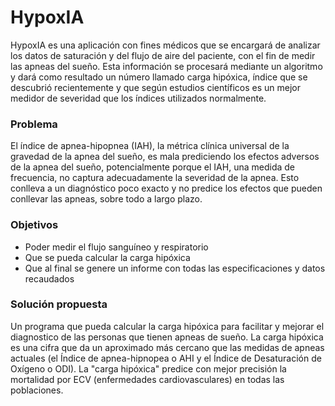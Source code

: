 # HypoxIA
HypoxIA es una aplicación con fines médicos que se encargará de analizar los datos de saturación y del flujo de aire del paciente, con el fin de medir las apneas del sueño. Esta información se procesará mediante un algoritmo y dará como resultado un número llamado carga hipóxica, índice que se descubrió recientemente y que según estudios científicos es un mejor medidor de severidad que los índices utilizados normalmente.
### Problema
El índice de apnea-hipopnea (IAH), la métrica clínica universal de la gravedad de la apnea del sueño, es mala prediciendo los efectos adversos de la apnea del sueño, potencialmente porque el IAH, una medida de frecuencia, no captura adecuadamente la severidad de la apnea. Esto conlleva a un diagnóstico poco exacto y no predice los efectos que pueden conllevar las apneas, sobre todo a largo plazo.
### Objetivos
- Poder medir el flujo sanguíneo y respiratorio
- Que se pueda calcular la carga hipóxica
- Que al final se genere un informe con todas las especificaciones y datos recaudados
### Solución propuesta
Un programa que pueda calcular la carga hipóxica para facilitar y mejorar el diagnostico de las personas que tienen apneas de sueño. La carga hipóxica es una cifra que da un aproximado más cercano que las medidas de apneas actuales (el Índice de apnea-hipnopea o AHI y el Índice de Desaturación de Oxígeno o ODI). La "carga hipóxica" predice con mejor precisión la mortalidad por ECV (enfermedades cardiovasculares) en todas las poblaciones.
